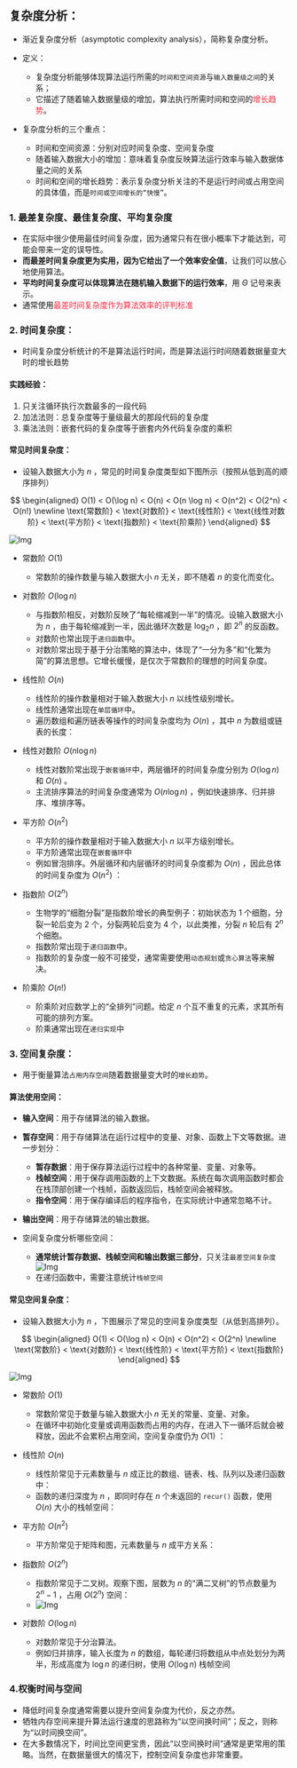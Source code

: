 ## 复杂度分析：
* 渐近复杂度分析（asymptotic complexity analysis），简称复杂度分析。
* 定义：
    * 复杂度分析能够体现算法运行所需的`时间和空间资源`与`输入数量级之间`的关系；
    * 它描述了随着输入数据量级的增加，算法执行所需时间和空间的<span style="color: rgb(255, 41, 65);">增长趋势</span>。
    
* 复杂度分析的三个重点：
    - 时间和空间资源：分别对应时间复杂度、空间复杂度
    - 随着输入数据大小的增加：意味着复杂度反映算法运行效率与输入数据体量之间的关系
    - 时间和空间的增长趋势：表示复杂度分析关注的不是运行时间或占用空间的具体值，而是`时间或空间增长的“快慢”`。


### 1. 最差复杂度、最佳复杂度、平均复杂度
* 在实际中很少使用最佳时间复杂度，因为通常只有在很小概率下才能达到，可能会带来一定的误导性。
* **而最差时间复杂度更为实用，因为它给出了一个效率安全值**，让我们可以放心地使用算法。
* **平均时间复杂度可以体现算法在随机输入数据下的运行效率**，用 $\Theta$ 记号来表示。
* 通常使用<span style="color: rgb(255, 41, 65);">最差时间复杂度作为算法效率的评判标准</span>


### 2. 时间复杂度：
* 时间复杂度分析统计的不是算法运行时间，而是算法运行时间随着数据量变大时的增长趋势

#### 实践经验：
1. 只关注循环执行次数最多的一段代码
2. 加法法则：总复杂度等于量级最大的那段代码的复杂度
3. 乘法法则：嵌套代码的复杂度等于嵌套内外代码复杂度的乘积

#### 常见时间复杂度：
* 设输入数据大小为 $n$ ，常见的时间复杂度类型如下图所示（按照从低到高的顺序排列）

$$
\begin{aligned}
O(1) < O(\log n) < O(n) < O(n \log n) < O(n^2) < O(2^n) < O(n!) \newline
\text{常数阶} < \text{对数阶} < \text{线性阶} < \text{线性对数阶} < \text{平方阶} < \text{指数阶} < \text{阶乘阶}
\end{aligned}
$$

![Img](https://raw.staticdn.net/Navyum/imgbed/pic/IMG/9365a803707a30dd80d43e096bc7ab00.png)
* 常数阶 $O(1)$
    * 常数阶的操作数量与输入数据大小 $n$ 无关，即不随着 $n$ 的变化而变化。

* 对数阶 $O(\log n)$
    * 与指数阶相反，对数阶反映了“每轮缩减到一半”的情况。设输入数据大小为 $n$ ，由于每轮缩减到一半，因此循环次数是 $\log_2 n$ ，即 $2^n$ 的反函数。
    * 对数阶也常出现于`递归函数`中。
    * 对数阶常出现于基于分治策略的算法中，体现了“一分为多”和“化繁为简”的算法思想。它增长缓慢，是仅次于常数阶的理想的时间复杂度。

* 线性阶 $O(n)$
    * 线性阶的操作数量相对于输入数据大小 $n$ 以线性级别增长。
    * 线性阶通常出现在`单层循环`中。
    * 遍历数组和遍历链表等操作的时间复杂度均为 $O(n)$ ，其中 $n$ 为数组或链表的长度：

* 线性对数阶 $O(n \log n)$
    * 线性对数阶常出现于`嵌套循环`中，两层循环的时间复杂度分别为 $O(\log n)$ 和 $O(n)$ 。
    * 主流排序算法的时间复杂度通常为 $O(n \log n)$ ，例如快速排序、归并排序、堆排序等。

* 平方阶 $O(n^2)$
    * 平方阶的操作数量相对于输入数据大小 $n$ 以平方级别增长。
    * 平方阶通常出现在`嵌套循环`中
    * 例如冒泡排序。外层循环和内层循环的时间复杂度都为 $O(n)$ ，因此总体的时间复杂度为 $O(n^2)$ ：

* 指数阶 $O(2^n)$
    * 生物学的“细胞分裂”是指数阶增长的典型例子：初始状态为 $1$ 个细胞，分裂一轮后变为 $2$ 个，分裂两轮后变为 $4$ 个，以此类推，分裂 $n$ 轮后有 $2^n$ 个细胞。
    * 指数阶常出现于`递归函数`中。
    * 指数阶的复杂度一般不可接受，通常需要使用`动态规划`或`贪心算法`等来解决。

* 阶乘阶 $O(n!)$
    * 阶乘阶对应数学上的“全排列”问题。给定 $n$ 个互不重复的元素，求其所有可能的排列方案。
    * 阶乘通常出现在`递归实现`中




### 3. 空间复杂度：
* 用于衡量算法`占用内存空间`随着数据量变大时的`增长趋势`。

#### 算法使用空间：
- **输入空间**：用于存储算法的输入数据。
- **暂存空间**：用于存储算法在运行过程中的变量、对象、函数上下文等数据。进一步划分：
    - **暂存数据**：用于保存算法运行过程中的各种常量、变量、对象等。
    - **栈帧空间**：用于保存调用函数的上下文数据。系统在每次调用函数时都会在栈顶部创建一个栈帧，函数返回后，栈帧空间会被释放。
    - **指令空间**：用于保存编译后的程序指令，在实际统计中通常忽略不计。
- **输出空间**：用于存储算法的输出数据。

- 空间复杂度分析哪些空间：
    - **通常统计暂存数据、栈帧空间和输出数据三部分**，只关注`最差空间复杂度`
    ![Img](https://raw.staticdn.net/Navyum/imgbed/pic/IMG/dda290982d71cc7c82ab778149aea81e.png)
    - 在递归函数中，需要注意统计`栈帧空间`

#### 常见空间复杂度：
* 设输入数据大小为 $n$ ，下图展示了常见的空间复杂度类型（从低到高排列）。

$$
\begin{aligned}
O(1) < O(\log n) < O(n) < O(n^2) < O(2^n) \newline
\text{常数阶} < \text{对数阶} < \text{线性阶} < \text{平方阶} < \text{指数阶}
\end{aligned}
$$

![Img](https://raw.staticdn.net/Navyum/imgbed/pic/IMG/bad71d1284a5ebad530c059254b1a319.png)

* 常数阶 $O(1)$
    * 常数阶常见于数量与输入数据大小 $n$ 无关的常量、变量、对象。
    * 在循环中初始化变量或调用函数而占用的内存，在进入下一循环后就会被释放，因此不会累积占用空间，空间复杂度仍为 $O(1)$ ：

* 线性阶 $O(n)$
    * 线性阶常见于元素数量与 $n$ 成正比的数组、链表、栈、队列以及递归函数中：
    * 函数的递归深度为 $n$ ，即同时存在 $n$ 个未返回的 `recur()` 函数，使用 $O(n)$ 大小的栈帧空间：

* 平方阶 $O(n^2)$
    * 平方阶常见于矩阵和图，元素数量与 $n$ 成平方关系：

* 指数阶 $O(2^n)$
    * 指数阶常见于二叉树。观察下图，层数为 $n$ 的“满二叉树”的节点数量为 $2^n - 1$ ，占用 $O(2^n)$ 空间：
    * ![Img](https://raw.staticdn.net/Navyum/imgbed/pic/IMG/b6a6c91ba546b228308f0cafa47e44a0.png)

* 对数阶 $O(\log n)$
    * 对数阶常见于分治算法。
    * 例如归并排序，输入长度为 $n$ 的数组，每轮递归将数组从中点处划分为两半，形成高度为 $\log n$ 的递归树，使用 $O(\log n)$ 栈帧空间


### 4.权衡时间与空间
* 降低时间复杂度通常需要以提升空间复杂度为代价，反之亦然。
* 牺牲内存空间来提升算法运行速度的思路称为“以空间换时间”；反之，则称为“以时间换空间”。
* 在大多数情况下，时间比空间更宝贵，因此“以空间换时间”通常是更常用的策略。当然，在数据量很大的情况下，控制空间复杂度也非常重要。